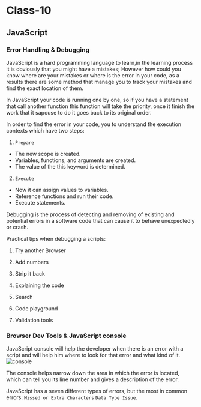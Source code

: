 # Class-10
## JavaScript
### Error Handling & Debugging

JavaScript is a hard programming language to learn,in the learning process it is obviously that you might have a mistakes; However how could you know where are your mistakes or where is the error in your code, as a results there are some method that manage you to track your mistakes and find the exact location of them.

In JavaScript your code is running one by one, so if you have a statement that call another function this function will take the priority, once it finish the work that it sapouse to do it goes back to its original order.

In order to find the error in your code, you to understand the execution contexts which have two 
steps:

1. `Prepare`

* The new scope is created. 
* Variables, functions, and arguments are created. 
* The value of the this keyword is determined. 


2. `Execute`
* Now it can assign values to variables. 
* Reference functions and run their code. 
* Execute statements.

Debugging is the process of detecting and removing of existing and potential errors in a software code that can cause it to behave unexpectedly or crash.

Practical tips when debugging a scripts:

1. Try another Browser

2. Add numbers

3. Strip it back

4. Explaining the code

5. Search

6. Code playground

7. Validation tools


### Browser Dev Tools & JavaScript console

JavaScript console will help the developer  when there is an error with a script and will help him where to look for that error and what kind of it. 
![console](https://skillforge.com/wp-content/uploads/2018/11/console.png)


The console helps narrow down the area in which the 
error is located, which can tell you its line number 
and gives a description of the error.

JavaScript has a seven different types of errors, but the most in common errors: `Missed or Extra Characters` `Data Type Issue`. 
 